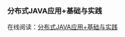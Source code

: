 ### 分布式JAVA应用+基础与实践

在线阅读：<a href="http://itmyhome.com/distributed-java-applications/" target="_blank">分布式JAVA应用+基础与实践</a>